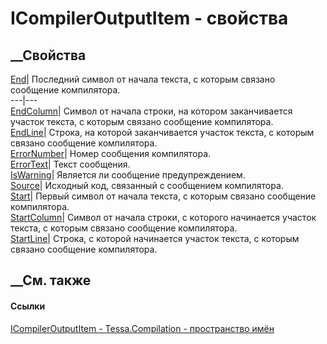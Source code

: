 # ICompilerOutputItem - свойства
##  __Свойства
[End](P_Tessa_Compilation_ICompilerOutputItem_End.htm)|  Последний символ от
начала текста, с которым связано сообщение компилятора.  
---|---  
[EndColumn](P_Tessa_Compilation_ICompilerOutputItem_EndColumn.htm)|  Символ от
начала строки, на котором заканчивается участок текста, с которым связано
сообщение компилятора.  
[EndLine](P_Tessa_Compilation_ICompilerOutputItem_EndLine.htm)|  Строка, на
которой заканчивается участок текста, с которым связано сообщение компилятора.  
[ErrorNumber](P_Tessa_Compilation_ICompilerOutputItem_ErrorNumber.htm)|  Номер
сообщения компилятора.  
[ErrorText](P_Tessa_Compilation_ICompilerOutputItem_ErrorText.htm)|  Текст
сообщения.  
[IsWarning](P_Tessa_Compilation_ICompilerOutputItem_IsWarning.htm)|  Является
ли сообщение предупреждением.  
[Source](P_Tessa_Compilation_ICompilerOutputItem_Source.htm)|  Исходный код,
связанный с сообщением компилятора.  
[Start](P_Tessa_Compilation_ICompilerOutputItem_Start.htm)|  Первый символ от
начала текста, с которым связано сообщение компилятора.  
[StartColumn](P_Tessa_Compilation_ICompilerOutputItem_StartColumn.htm)|
Символ от начала строки, с которого начинается участок текста, с которым
связано сообщение компилятора.  
[StartLine](P_Tessa_Compilation_ICompilerOutputItem_StartLine.htm)|  Строка, с
которой начинается участок текста, с которым связано сообщение компилятора.  
## __См. также
#### Ссылки
[ICompilerOutputItem - ](T_Tessa_Compilation_ICompilerOutputItem.htm)
[Tessa.Compilation - пространство имён](N_Tessa_Compilation.htm)
